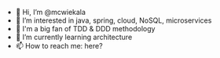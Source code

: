 - 👋 Hi, I’m @mcwiekala
- 👀 I’m interested in java, spring, cloud, NoSQL, microservices
- 🤩 I'm a big fan of TDD & DDD methodology
- 🌱 I’m currently learning architecture
- 📫 How to reach me: here?

<!---
mcwiekala/mcwiekala is a ✨ special ✨ repository because its `README.md` (this file) appears on your GitHub profile.
You can click the Preview link to take a look at your changes.
--->
